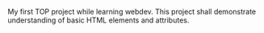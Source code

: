 My first TOP project while learning webdev.
This project shall demonstrate understanding of basic HTML elements and attributes. 